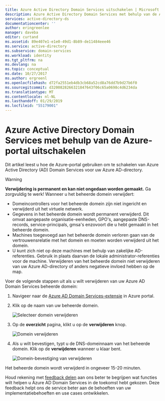 ```yaml
---
title: Azure Active Directory Domain Services uitschakelen | Microsoft Docs
description: Azure Active Directory Domain Services met behulp van de Azure-portal uitschakelen
services: active-directory-ds
documentationcenter: ''
author: eringreenlee
manager: daveba
editor: curtand
ms.assetid: 89e407e1-e1e0-49d1-8b89-de11484eee46
ms.service: active-directory
ms.subservice: domain-services
ms.workload: identity
ms.tgt_pltfrm: na
ms.devlang: na
ms.topic: conceptual
ms.date: 10/27/2017
ms.author: ergreenl
ms.openlocfilehash: d72fa2551eb4db3cb68a52cd8a76dd7b9d27b6f0
ms.sourcegitcommit: d3200828266321847643f06c65a0698c4d6234da
ms.translationtype: MT
ms.contentlocale: nl-NL
ms.lasthandoff: 01/29/2019
ms.locfileid: "55179001"
---
```

# <a name="disable-azure-active-directory-domain-services-using-the-azure-portal"></a>Azure Active Directory Domain Services met behulp van de Azure-portal uitschakelen
Dit artikel leest u hoe de Azure-portal gebruiken om te schakelen van Azure Active Directory (AD) Domain Services voor uw Azure AD-directory.

> [!WARNING]
> **Verwijdering is permanent en kan niet ongedaan worden gemaakt.**
> Ga zorgvuldig te werk! Wanneer u het beheerde domein verwijdert:
  * Domeincontrollers voor het beheerde domein zijn niet ingericht en verwijderd uit het virtuele netwerk.
  * Gegevens in het beheerde domein wordt permanent verwijderd. Dit omvat aangepaste organisatie-eenheden, GPO's, aangepaste DNS-records, service-principals, gmsa's enzovoort die u hebt gemaakt in het beheerde domein.
  * Machines toegevoegd aan het beheerde domein verloren gaan van de vertrouwensrelatie met het domein en moeten worden verwijderd uit het domein.
  * U kunt zich niet op deze machines met behulp van zakelijke AD-referenties. Gebruik in plaats daarvan de lokale administrator-referenties voor de machine.
Verwijderen van het beheerde domein niet verwijderen van uw Azure AD-directory of anders negatieve invloed hebben op de map.
>

Voer de volgende stappen uit als u wilt verwijderen van uw Azure AD Domain Services beheerde domein:
1. Navigeer naar de [Azure AD Domain Services-extensie](https://portal.azure.com/#blade/HubsExtension/Resources/resourceType/Microsoft.AAD%2FdomainServices) in Azure portal.
2. Klik op de naam van uw beheerde domein.

    ![Selecteer domein verwijderen](./media/getting-started/domain-services-delete-select-domain.png)

3. Op de **overzicht** pagina, klikt u op de **verwijderen** knop.

    ![Domein verwijderen](./media/getting-started/domain-services-delete-domain.png)

4. Als u wilt bevestigen, typt u de DNS-domeinnaam van het beheerde domein. Klik op de **verwijderen** wanneer u klaar bent.

    ![Domein-bevestiging van verwijderen](./media/getting-started/domain-services-delete-domain-confirm.png)

Het beheerde domein wordt verwijderd in ongeveer 15-20 minuten.

Houd rekening met [feedback delen](active-directory-ds-contact-us.md) aan ons beter te begrijpen wat functies wilt helpen u Azure AD Domain Services in de toekomst hebt gekozen. Deze feedback helpt ons de service beter aan de behoeften van uw implementatiebehoeften en use cases ontwikkelen.
